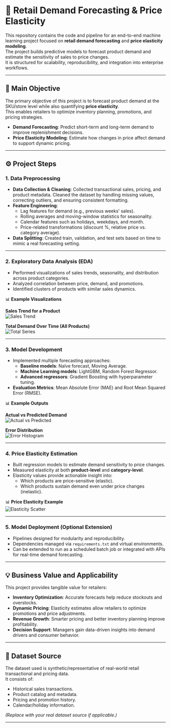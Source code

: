 # 🛒 Retail Demand Forecasting & Price Elasticity

This repository contains the code and pipeline for an end-to-end machine learning project focused on **retail demand forecasting** and **price elasticity modeling**.  
The project builds predictive models to forecast product demand and estimate the sensitivity of sales to price changes.  
It is structured for scalability, reproducibility, and integration into enterprise workflows.

---

## 🎯 Main Objective

The primary objective of this project is to forecast product demand at the SKU/store level while also quantifying **price elasticity**.  
This enables retailers to optimize inventory planning, promotions, and pricing strategies.  

- **Demand Forecasting**: Predict short-term and long-term demand to improve replenishment decisions.  
- **Price Elasticity Modeling**: Estimate how changes in price affect demand to support dynamic pricing.  

---

## ⚙️ Project Steps

### 1. Data Preprocessing
- **Data Collection & Cleaning**: Collected transactional sales, pricing, and product metadata. Cleaned the dataset by handling missing values, correcting outliers, and ensuring consistent formatting.  
- **Feature Engineering**:  
  - Lag features for demand (e.g., previous weeks’ sales).  
  - Rolling averages and moving-window statistics for seasonality.  
  - Calendar features such as holidays, weekdays, and month.  
  - Price-related transformations (discount %, relative price vs. category average).  
- **Data Splitting**: Created train, validation, and test sets based on time to mimic a real forecasting setting.  

---

### 2. Exploratory Data Analysis (EDA)
- Performed visualizations of sales trends, seasonality, and distribution across product categories.  
- Analyzed correlation between price, demand, and promotions.  
- Identified clusters of products with similar sales dynamics.  

📊 **Example Visualizations**

**Sales Trend for a Product**  
![Sales Trend](data/reports/sales_trend.png)

**Total Demand Over Time (All Products)**  
![Total Series](data/reports/total_series.png)

---

### 3. Model Development
- Implemented multiple forecasting approaches:  
  - **Baseline models**: Naïve forecast, Moving Average.  
  - **Machine Learning models**: LightGBM, Random Forest Regressor.  
  - **Advanced regressors**: Gradient Boosting with hyperparameter tuning.  
- **Evaluation Metrics**: Mean Absolute Error (MAE) and Root Mean Squared Error (RMSE).  

📊 **Example Outputs**

**Actual vs Predicted Demand**  
![Actual vs Predicted](data/reports/actual_vs_pred.png)

**Error Distribution**  
![Error Histogram](data/reports/error_hist.png)

---

### 4. Price Elasticity Estimation
- Built regression models to estimate demand sensitivity to price changes.  
- Measured elasticity at both **product-level** and **category-level**.  
- Elasticity values provide actionable insight into:  
  - Which products are price-sensitive (elastic).  
  - Which products sustain demand even under price changes (inelastic).  

📊 **Price Elasticity Example**  
![Elasticity Scatter](data/reports/elasticity_scatter.png)

---

### 5. Model Deployment (Optional Extension)
- Pipelines designed for modularity and reproducibility.  
- Dependencies managed via `requirements.txt` and virtual environments.  
- Can be extended to run as a scheduled batch job or integrated with APIs for real-time demand forecasting.  

---

## 💡 Business Value and Applicability

This project provides tangible value for retailers:

- **Inventory Optimization**: Accurate forecasts help reduce stockouts and overstocks.  
- **Dynamic Pricing**: Elasticity estimates allow retailers to optimize promotions and price adjustments.  
- **Revenue Growth**: Smarter pricing and better inventory planning improve profitability.  
- **Decision Support**: Managers gain data-driven insights into demand drivers and consumer behavior.  

---

## 📂 Dataset Source

The dataset used is synthetic/representative of real-world retail transactional and pricing data.  
It consists of:  
- Historical sales transactions.  
- Product catalog and metadata.  
- Pricing and promotion history.  
- Calendar/holiday information.  

*(Replace with your real dataset source if applicable.)*  

---


